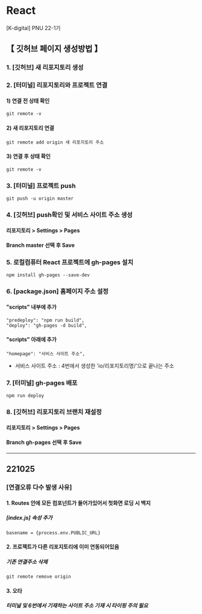 # React
[K-digital] PNU 22-1기

## 【 깃허브 페이지 생성방법 】
### 1. [깃허브] 새 리포지토리 생성
### 2. [터미널] 리포지토리와 프로젝트 연결
#### 1) 연결 전 상태 확인
```
git remote -v
```
#### 2) 새 리포지토리 연결
```
git remote add origin 새 리포지토리 주소
```
#### 3) 연결 후 상태 확인
```
git remote -v
```
### 3. [터미널] 프로젝트 push
```
git push -u origin master
```
### 4. [깃허브] push확인 및 서비스 사이트 주소 생성
#### 리포지토리 > Settings > Pages
#### Branch master 선택 후 Save
### 5. 로컬컴퓨터 React 프로젝트에 gh-pages 설치
```
npm install gh-pages --save-dev
```
### 6. [package.json] 홈페이지 주소 설정
#### "scripts" 내부에 추가
```
"predeploy": "npm run build",
"deploy": "gh-pages -d build",
```
#### "scripts" 아래에 추가
```
"homepage": "서비스 사이트 주소",
```
* 서비스 사이트 주소 : 4번에서 생성한 'io/리포지토리명/'으로 끝나는 주소
### 7. [터미널] gh-pages 배포
```
npm run deploy
```
### 8. [깃허브] 리포지토리 브랜치 재설정
  #### 리포지토리 > Settings > Pages
  #### Branch gh-pages 선택 후 Save

<hr />

## 221025
### [연결오류 다수 발생 사유]
#### 1. Routes 안에 모든 컴포넌트가 들어가있어서 첫화면 로딩 시 백지
  ##### [index.js] <BrowserRouter> 속성 추가
```
basename = {process.env.PUBLIC_URL}
```
#### 2. 프로젝트가 다른 리포지토리에 이미 연동되어있음
  ##### 기존 연결주소 삭제
```
git remote remove origin
```
#### 3. 오타
##### 터미널 및 6번에서 기재하는 사이트 주소 기재 시 타이핑 주의 필요
